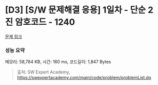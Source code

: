 # [D3] [S/W 문제해결 응용] 1일차 - 단순 2진 암호코드 - 1240 

[문제 링크](https://swexpertacademy.com/main/code/problem/problemDetail.do?contestProbId=AV15FZuqAL4CFAYD) 

### 성능 요약

메모리: 58,784 KB, 시간: 160 ms, 코드길이: 1,847 Bytes



> 출처: SW Expert Academy, https://swexpertacademy.com/main/code/problem/problemList.do
